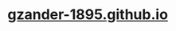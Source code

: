 <title>Angriff der Zitronenfalter - Wie Welt mal am Abfrund stand | gzander-1895.github.io</title>
<h1><a href="https://gzander-1895.github.io/">gzander-1895.github.io</a></h1>